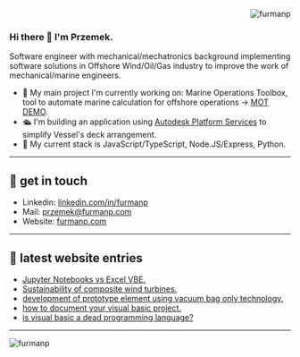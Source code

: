 <p align="right"> <img src="https://komarev.com/ghpvc/?username=furmanp&label=Profile%20views&color=0e75b6&style=flat" alt="furmanp" /> </p>

### Hi there 👋 I'm Przemek.
Software engineer with mechanical/mechatronics background implementing software solutions in Offshore Wind/Oil/Gas industry to improve the work of mechanical/marine engineers.

- 🔭 My main project I'm currently working on: Marine Operations Toolbox, tool to automate marine calculation for offshore operations -> [MOT DEMO](https://twd.nl/marine-operations-toolbox/).
- 🛳 I'm building an application using [Autodesk Platform Services](https://aps.autodesk.com/) to simplify Vessel's deck arrangement.
- 🌱 My current stack is JavaScript/TypeScript, Node.JS/Express, Python.

--- 

## 🌌 get in touch 

- Linkedin: [linkedin.com/in/furmanp](linkedin.com/in/furmanp/) 
- Mail: [przemek@furmanp.com](przemek@furmanp.com)
- Website: [furmanp.com](https://www.furmanp.com)
  
--- 

## 📕 latest website entries 

<!-- BLOG-POST-LIST:START -->
- [Jupyter Notebooks vs Excel VBE.](https://furmanp.com//jupyter-notebooks/)
- [Sustainability of composite wind turbines.](https://furmanp.com//recyclability-of-turbine-blades/)
- [development of prototype element using vacuum bag only technology.](https://furmanp.com//vbo-technology/)
- [how to document your visual basic project.](https://furmanp.com//how-to-document-vba/)
- [is visual basic a dead programming language?](https://furmanp.com//is-visual-basic-dead/)
<!-- BLOG-POST-LIST:END -->

--- 

<p><img align="left" src="https://github-readme-stats.vercel.app/api/top-langs?username=furmanp&show_icons=true&locale=en&layout=compact" alt="furmanp" /></p>
